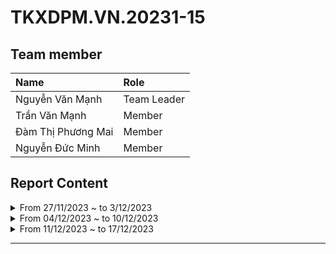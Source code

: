 # TKXDPM.VN.20231-15

## Team member

| Name              | Role        |
| :-----------------| :---------- |
| Nguyễn Văn Mạnh   | Team Leader |
| Trần Văn Mạnh     | Member      |
| Đàm Thị Phương Mai| Member      |
| Nguyễn Đức Minh   | Member      |


## Report Content

<details>
  <summary>From 27/11/2023 ~ to 3/12/2023 </summary>
<br>
<details>
<summary>Team Member 1: Nguyễn Văn Mạnh</summary>
<br>

- Assigned tasks:
  - Find high coulping in all classes related to ordering functionality

- Implementation details:
  - Pull Request(s): https://github.com/LManhL/TKXDPM.KHMT.20231-15/pull/1
  - Specific task details:
    - Read through the entire class related to ordering functionality to find high coupling
  
</details>

<details>
<summary>Team Member 2: Trần Văn Mạnh</summary>
<br>

- Assigned tasks: find coupling in:
  - BaseController, HomeController, 
  - entity/cart/... , entity/media/..., 

- Implementation details:
  - Pull Request(s): https://github.com/LManhL/TKXDPM.KHMT.20231-15/pull/2
  - Specific task details:
    - BaseController and Cart are data coupled because in BaseController.checkMediaInCart(), BaseController and Cart share 'media' data.
</details>

<details>
<summary>Team Member 3: Đàm Thị Phương Mai</summary>
<br>

- Assigned tasks: find coupling in class related to payment

- Implementation details:
  - Pull Request(s): https://github.com/LManhL/TKXDPM.KHMT.20231-15/pull/9
  - Specific implementation details:
    - Read through the entire class related to ordering functionality to find high coupling
</details>

<details>
<summary>Team Member 4: Nguyễn Đức Minh</summary>
<br>

- Assigned tasks:

  - Task 1: Comment coupling code in the checkout subsystem (interbank).

- Implementation details:
  - Pull Request(s): https://github.com/LManhL/TKXDPM.KHMT.20231-15/pull/3
  - Specific implementation details:
    - Read through the entire class related to ordering functionality to find high coupling
</details>
</details>





<details>
  <summary>From 04/12/2023 ~ to 10/12/2023 </summary>
<br>
<details>
<summary>Team Member 1: Nguyễn Văn Mạnh</summary>
<br>

- Assigned tasks:
  - Design UI for admin order management section, including the order list screen and order details screen.
- Implementation details:
  - Pull Request(s): 
    - https://github.com/LManhL/TKXDPM.KHMT.20231-15/pull/5
    - https://github.com/LManhL/TKXDPM.KHMT.20231-15/pull/11
  - Specific task details: The purpose of this pull request is to implement the UI design for the admin order management section. It includes creating screens for both the order list and order details. The changes involve styling, layout, and ensuring a user-friendly interface for efficient order management on the admin side.
  
</details>

<details>
<summary>Team Member 2: Trần Văn Mạnh</summary>
<br>

- Assigned tasks: Update UI have function cancel order
- Implementation details:
  - Pull Request(s): 
      - https://github.com/LManhL/TKXDPM.KHMT.20231-15/pull/6
      - https://github.com/LManhL/TKXDPM.KHMT.20231-15/pull/12
  - Specific task details:
      - Update file cart.fxml have cancel button
</details>

<details>
<summary>Team Member 3: Đàm Thị Phương Mai</summary>
<br>

- Assigned tasks: 
- Implementation details:
  - Pull Request(s):
    - https://github.com/LManhL/TKXDPM.KHMT.20231-15/pull/8
  - Specific task details:
</details>

<details>
<summary>Team Member 4: Nguyễn Đức Minh</summary>
<br>

- Assigned tasks: Create UI and base class for Admin screen
- Implementation details:
  - Pull Request(s):
    - https://github.com/LManhL/TKXDPM.KHMT.20231-15/pull/7
    - https://github.com/LManhL/TKXDPM.KHMT.20231-15/pull/10
  - Specific task details:
      - Find cohesion in the code
      - Create UI and base class for Admin screen
</details>
</details>



<details>
  <summary>From 11/12/2023 ~ to 17/12/2023 </summary>
<br>
<details>
<summary>Team Member 1: Nguyễn Văn Mạnh</summary>
<br>

- Assigned tasks:The Open Closed Principle
  - 
- Implementation details:
  - Pull Request(s): 
    - 
  - Specific task details: 
  
</details>

<details>
<summary>Team Member 2: Trần Văn Mạnh</summary>
<br>

- Assigned tasks:  The Interface Segregation Principle + The Dependency Inversion Principle
- Implementation details:
  - Pull Request(s): 
      - 
  - Specific task details:
      - 
</details>

<details>
<summary>Team Member 3: Đàm Thị Phương Mai</summary>
<br>

- Assigned tasks: The Liskov Substitution Principle
- Implementation details:
  - Pull Request(s):
    - 
  - Specific task details:
</details>

<details>
<summary>Team Member 4: Nguyễn Đức Minh</summary>
<br>

- Assigned tasks: The Single Responsibility Principle
- Implementation details:
  - Pull Request(s):
    - https://github.com/LManhL/TKXDPM.KHMT.20231-15/pull/14
  - Specific task details:
      - Change some code script location to make it not violate the single responsibility principle (SRP).
</details>
</details>







---


